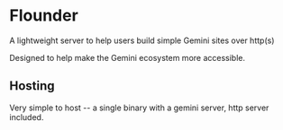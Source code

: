 # Flounder

A lightweight server to help users build simple Gemini sites over http(s)

Designed to help make the Gemini ecosystem more accessible.


## Hosting

Very simple to host -- a single binary with a gemini server, http server included. 
